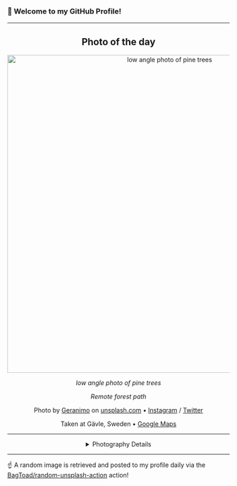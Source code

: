 ### 👋 Welcome to my GitHub Profile!

----
<div align="center">

## Photo of the day
  
  <a href="https://unsplash.com/photos/low-angle-photo-of-pine-trees-WJkc3xZjSXw"><img width="720" src="https://images.unsplash.com/photo-1473773508845-188df298d2d1?crop=entropy&cs=tinysrgb&fit=max&fm=jpg&ixid=M3w1OTQ0OTd8MHwxfHJhbmRvbXx8fHx8fHx8fDE3MTcxMzU2ODB8&ixlib=rb-4.0.3&q=80&w=1080" alt="low angle photo of pine trees"></a>
  
  <em>low angle photo of pine trees</em>
  
  <em>Remote forest path</em>

  Photo by [Geranimo](null) on [unsplash.com](https://unsplash.com/) • [Instagram](https://instagram.com/gerandeklerk) / [Twitter](https://twitter.com/gerandeklerk)
  
  Taken at Gävle, Sweden • [Google Maps](https://www.google.com/maps/search/?api=1&query=60.6748796,17.1412726)
  
  ---
  
<details>
<summary>Photography Details</summary>
  
| Parameter     | Value |
| ------------- | ----- |
| Camera Model  | FC300X |
| Exposure Time | 1/100 |
| Aperture      | 2.8 |
| Focal Length  | 3.6 |
| ISO           | 103 |
| Location      | Gävle, Sweden (Sweden) |
| Coordinates   | Latitude 60.6748796, Longitude 17.1412726 |

</details>

</div>

----

☝️ A random image is retrieved and posted to my profile daily via the [BagToad/random-unsplash-action](https://github.com/BagToad/random-unsplash-action) action!
